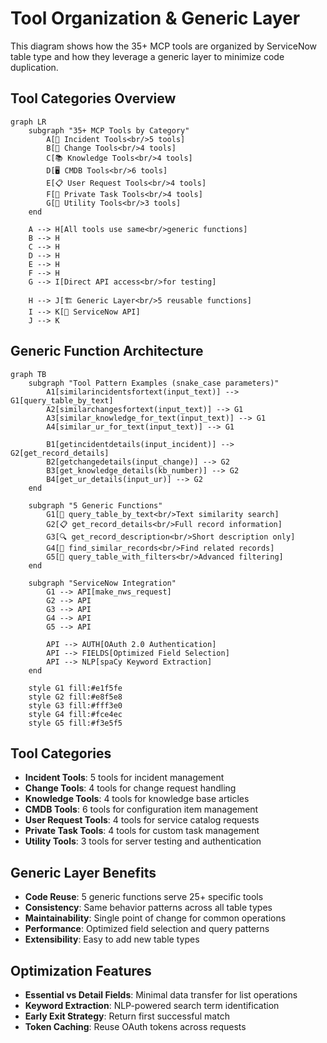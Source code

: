 # Tool Organization & Generic Layer

This diagram shows how the 35+ MCP tools are organized by ServiceNow table type and how they leverage a generic layer to minimize code duplication.

## Tool Categories Overview
```mermaid
graph LR
    subgraph "35+ MCP Tools by Category"
        A[🎫 Incident Tools<br/>5 tools]
        B[🔄 Change Tools<br/>4 tools]  
        C[📚 Knowledge Tools<br/>4 tools]
        D[🖥️ CMDB Tools<br/>6 tools]
        E[📋 User Request Tools<br/>4 tools]
        F[📝 Private Task Tools<br/>4 tools]
        G[🔧 Utility Tools<br/>3 tools]
    end
    
    A --> H[All tools use same<br/>generic functions]
    B --> H
    C --> H
    D --> H
    E --> H
    F --> H
    G --> I[Direct API access<br/>for testing]
    
    H --> J[🏗️ Generic Layer<br/>5 reusable functions]
    I --> K[🔗 ServiceNow API]
    J --> K
```

## Generic Function Architecture
```mermaid
graph TB
    subgraph "Tool Pattern Examples (snake_case parameters)"
        A1[similarincidentsfortext(input_text)] --> G1[query_table_by_text]
        A2[similarchangesfortext(input_text)] --> G1
        A3[similar_knowledge_for_text(input_text)] --> G1
        A4[similar_ur_for_text(input_text)] --> G1
        
        B1[getincidentdetails(input_incident)] --> G2[get_record_details] 
        B2[getchangedetails(input_change)] --> G2
        B3[get_knowledge_details(kb_number)] --> G2
        B4[get_ur_details(input_ur)] --> G2
    end
    
    subgraph "5 Generic Functions"
        G1[📝 query_table_by_text<br/>Text similarity search]
        G2[📋 get_record_details<br/>Full record information]
        G3[🔍 get_record_description<br/>Short description only]
        G4[🔗 find_similar_records<br/>Find related records]
        G5[🎯 query_table_with_filters<br/>Advanced filtering]
    end
    
    subgraph "ServiceNow Integration"
        G1 --> API[make_nws_request]
        G2 --> API
        G3 --> API  
        G4 --> API
        G5 --> API
        
        API --> AUTH[OAuth 2.0 Authentication]
        API --> FIELDS[Optimized Field Selection]
        API --> NLP[spaCy Keyword Extraction]
    end
    
    style G1 fill:#e1f5fe
    style G2 fill:#e8f5e8
    style G3 fill:#fff3e0
    style G4 fill:#fce4ec
    style G5 fill:#f3e5f5
```

## Tool Categories

- **Incident Tools**: 5 tools for incident management
- **Change Tools**: 4 tools for change request handling  
- **Knowledge Tools**: 4 tools for knowledge base articles
- **CMDB Tools**: 6 tools for configuration item management
- **User Request Tools**: 4 tools for service catalog requests
- **Private Task Tools**: 4 tools for custom task management
- **Utility Tools**: 3 tools for server testing and authentication

## Generic Layer Benefits

- **Code Reuse**: 5 generic functions serve 25+ specific tools
- **Consistency**: Same behavior patterns across all table types
- **Maintainability**: Single point of change for common operations
- **Performance**: Optimized field selection and query patterns
- **Extensibility**: Easy to add new table types

## Optimization Features

- **Essential vs Detail Fields**: Minimal data transfer for list operations
- **Keyword Extraction**: NLP-powered search term identification
- **Early Exit Strategy**: Return first successful match
- **Token Caching**: Reuse OAuth tokens across requests